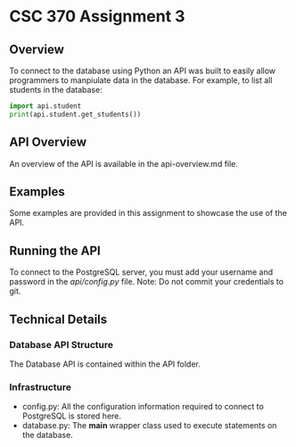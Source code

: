 # CSC 370 Assignment 3

## Overview
To connect to the database using Python an API was built to easily allow programmers to manpiulate data in the database. For example, to list all students in the database:

```python
import api.student
print(api.student.get_students())
```

## API Overview

An overview of the API is available in the api-overview.md file.

## Examples

Some examples are provided in this assignment to showcase the use of the API.

## Running the API
To connect to the PostgreSQL server, you must add your username and password in the _api/config.py_ file. Note: Do not commit your credentials to git. 

## Technical Details

### Database API Structure
The Database API is contained within the API folder. 

### Infrastructure
- config.py: All the configuration information required to connect to PostgreSQL is stored here.
- database.py: The **main** wrapper class used to execute statements on the database.
